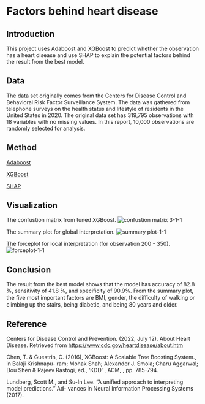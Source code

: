 # Factors behind heart disease 

## Introduction
This project uses Adaboost and XGBoost to predict whether the observation has a heart disease and use SHAP to explain the potential factors behind the result from the best model. 

## Data
The data set originally comes from the Centers for Disease Control and Behavioral Risk Factor Surveillance System. The data was gathered from telephone surveys on the health status and lifestyle of residents in the United States in 2020. The original data set has 319,795 observations with 18 variables with no missing values. In this report, 10,000 observations are randomly selected for analysis. 

## Method

[Adaboost](https://cseweb.ucsd.edu/~yfreund/papers/IntroToBoosting.pdf)

[XGBoost](https://arxiv.org/abs/1603.02754)

[SHAP](https://arxiv.org/abs/1705.07874)

## Visualization 

The confustion matrix from tuned XGBoost.
![confustion matrix 3-1-1](https://user-images.githubusercontent.com/119982930/220091488-6af9f3e3-bfe6-441c-a273-918624c13662.png)

The summary plot for global interpretation.
![summary plot-1-1](https://user-images.githubusercontent.com/119982930/220091181-ee06e497-1c76-47fc-a5bf-7d61252fd26b.png)

The forceplot for local interpretation (for observation 200 - 350).
![forceplot-1-1](https://user-images.githubusercontent.com/119982930/220091499-50a9ada4-7fc6-4650-9a9d-661e748fad25.png)

## Conclusion
The result from the best model shows that the model has accuracy of 82.8 %, sensitivity of 41.8 %, and specificity of 90.9%. From the summary plot, the five most important factors are BMI, gender, the diﬀiculty of walking or climbing up the stairs, being diabetic, and being 80 years and older. 

## Reference 

Centers for Disease Control and Prevention. (2022, July 12). About Heart Disease. Retrieved from https://www.cdc.gov/heartdisease/about.htm

Chen, T. & Guestrin, C. (2016), XGBoost: A Scalable Tree Boosting System., in Balaji Krishnapu- ram; Mohak Shah; Alexander J. Smola; Charu Aggarwal; Dou Shen & Rajeev Rastogi, ed., ‘KDD’ , ACM, , pp. 785-794.

Lundberg, Scott M., and Su-In Lee. “A unified approach to interpreting model predictions.” Ad- vances in Neural Information Processing Systems (2017).






